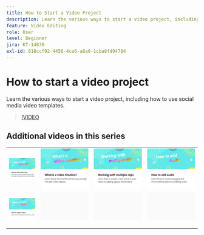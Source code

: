```yaml
---
title: How to Start a Video Project
description: Learn the various ways to start a video project, including how to use social media video templates
feature: Video Editing
role: User
level: Beginner
jira: KT-14870
exl-id: 818ccf92-4456-4ca6-a8a0-1cba8fd94784
---
```

# How to start a video project

Learn the various ways to start a video project, including how to use social media video templates.

>[!VIDEO](https://video.tv.adobe.com/v/3427070?quality=12&learn=on&hidetitle=true)

## Additional videos in this series

<table style="table-layout:fixed">
<tr>
  <td>
         <a href="add-video-clips.md">
            <img alt="How to add video clips" src="assets/add-video-clips.png" />
         </a>
   </td>
   <td>
         <a href="video-timeline.md">
            <img alt="What's a video timeline?" src="assets/video-timeline.png" />
         </a>
   </td>
   <td>
         <a href="multiple-clips.md">
            <img alt="Working with multiple clips" src="assets/multiple-clips.png" />
         </a>
   </td>
   <td>
         <a href="add-audio-video.md">
            <img alt="How to add audio" src="assets/add-audio-video.png" />
         </a>
   </td>
</tr>
<tr>
    <td>
         <a href="export-video.md">
            <img alt="How to export video" src="assets/export-video.png" />
         </a>
   </td>
   <td>
    <img alt="Spacer" src="../assets/Gray_thumbnail.png" />
    <div>
    <br>
   </td>
   <td>
    <img alt="Spacer" src="../assets/Gray_thumbnail.png" />
    <div>
    <br>
   </td>
   <td>
    <img alt="Spacer" src="../assets/Gray_thumbnail.png" />
    <div>
    <br>
   </td>
</tr>
</table>
